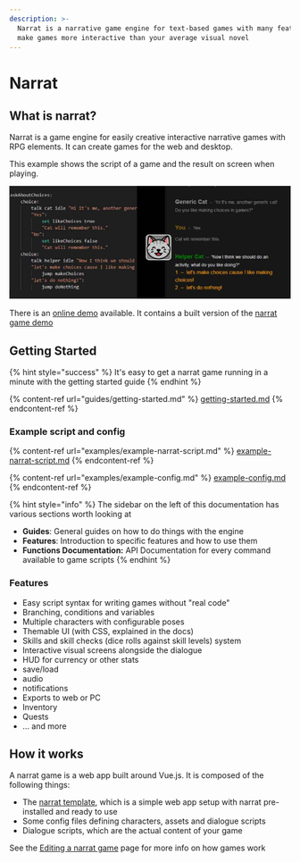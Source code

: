 ```yaml
---
description: >-
  Narrat is a narrative game engine for text-based games with many features to
  make games more interactive than your average visual novel
---
```


# Narrat

## What is narrat?

Narrat is a game engine for easily creative interactive narrative games with RPG elements. It can create games for the web and desktop.

This example shows the script of a game and the result on screen when playing.

![Example screenshot of narrat script next to its result](.gitbook/assets/narrat-banner.jpg)

There is an [online demo](https://get-narrat.com/demo/) available. It contains a built version of the [narrat game demo](https://github.com/nialna/narrat-demo)

## Getting Started

{% hint style="success" %}
It's easy to get a narrat game running in a minute with the getting started guide
{% endhint %}

{% content-ref url="guides/getting-started.md" %}
[getting-started.md](guides/getting-started.md)
{% endcontent-ref %}

### Example script and config

{% content-ref url="examples/example-narrat-script.md" %}
[example-narrat-script.md](examples/example-narrat-script.md)
{% endcontent-ref %}

{% content-ref url="examples/example-config.md" %}
[example-config.md](examples/example-config.md)
{% endcontent-ref %}

{% hint style="info" %}
The sidebar on the left of this documentation has various sections worth looking at

* **Guides**: General guides on how to do things with the engine
* **Features**: Introduction to specific features and how to use them
* **Functions Documentation:** API Documentation for every command available to game scripts
{% endhint %}

### Features



* Easy script syntax for writing games without "real code"
* Branching, conditions and variables
* Multiple characters with configurable poses
* Themable UI (with CSS, explained in the docs)
* Skills and skill checks (dice rolls against skill levels) system
* Interactive visual screens alongside the dialogue
* HUD for currency or other stats
* save/load
* audio
* notifications
* Exports to web or PC
* Inventory
* Quests
* ... and more

## How it works

A narrat game is a web app built around Vue.js. It is composed of the following things:

* The [narrat template](https://github.com/nialna/narrat-template), which is a simple web app setup with narrat pre-installed and ready to use
* Some config files defining characters, assets and dialogue scripts
* Dialogue scripts, which are the actual content of your game

See the [Editing a narrat game](guides/customising-your-narrat-game.md) page for more info on how games work
